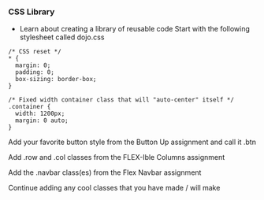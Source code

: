 ### CSS Library
* Learn about creating a library of reusable code
Start with the following stylesheet called dojo.css

```
/* CSS reset */
* {
  margin: 0;
  padding: 0;
  box-sizing: border-box;
}
    
/* Fixed width container class that will "auto-center" itself */
.container {
  width: 1200px;
  margin: 0 auto;
}
```

Add your favorite button style from the Button Up assignment and call it .btn

Add .row and .col classes from the FLEX-Ible Columns assignment

Add the .navbar class(es) from the Flex Navbar assignment

Continue adding any cool classes that you have made / will make